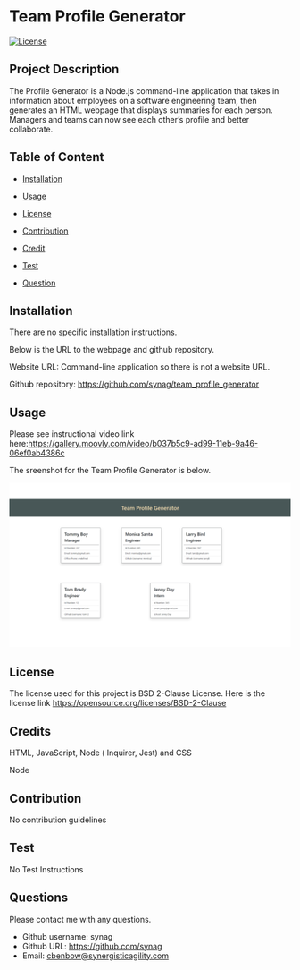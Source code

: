 # Team Profile Generator  

[![License](https://img.shields.io/badge/License-BSD%202--Clause-orange.svg)](https://opensource.org/licenses/BSD-2-Clause)


## Project Description 
The Profile Generator is a Node.js command-line application that takes in information about employees on a software engineering team, then generates an HTML webpage that displays summaries for each person. Managers and teams can now see each other’s profile and better collaborate. 

## Table of Content

* [Installation](#installation)

* [Usage](#usage)

* [License](#License)

* [Contribution](#Contribution)

* [Credit](#Credits)

* [Test](#Test)

* [Question](#Question) 

## Installation
There are no specific installation instructions.


Below is the URL to the webpage and github repository. 

Website URL: Command-line application so there is not a website URL.

Github repository: https://github.com/synag/team_profile_generator


## Usage
 Please see instructional video link here:https://gallery.moovly.com/video/b037b5c9-ad99-11eb-9a46-06ef0ab4386c 

The sreenshot for the Team Profile Generator is below. 

![Team Profile Generator](./image/screenshot.png)

## License
The license used for this project is BSD 2-Clause License. Here is the license link https://opensource.org/licenses/BSD-2-Clause

## Credits
HTML, JavaScript, Node ( Inquirer, Jest) and CSS

Node

## Contribution
No contribution guidelines

## Test
No Test Instructions

## Questions
Please contact me with any questions.  

* Github username: synag
* Github URL: https://github.com/synag
* Email:  cbenbow@synergisticagility.com 